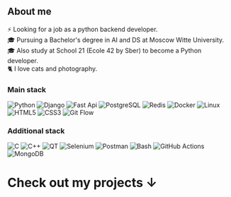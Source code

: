 <!-- # Hello there, I'm Vasilii ✌️ -->
## About me 
⚡ Looking for a job as a python backend developer. <br>
🎓 Pursuing a Bachelor's degree in AI and DS at Moscow Witte University. <br>
🎓 Also study at School 21 (Ecole 42 by Sber) to become a Python developer. <br>
🐈 I love cats and photography. <br>

### Main stack
![Python](https://img.shields.io/badge/-Python-black?style=flat-square&logo=Python)
![Django](https://img.shields.io/badge/-Django-black?style=flat-square&logo=Django)
![Fast Api](https://img.shields.io/badge/-Fast%20API-black?style=flat-square&logo=fastapi)
![PostgreSQL](https://img.shields.io/badge/-PostgreSQL-black?style=flat-square&logo=postgresql)
![Redis](https://img.shields.io/badge/-Redis-black?style=flat-square&logo=Redis)
![Docker](https://img.shields.io/badge/-Docker-black?style=flat-square&logo=Docker)
![Linux](https://img.shields.io/badge/-Linux-black?style=flat-square&logo=Linux)
![HTML5](https://img.shields.io/badge/-HTML5-black?style=flat-square&logo=html5)
![CSS3](https://img.shields.io/badge/-CSS3-black?style=flat-square&logo=css3)
![Git Flow](https://img.shields.io/badge/-Git%20Flow-black?style=flat-square&logo=git)

<!-- ![Flask](https://img.shields.io/badge/-Flask-black?style=flat-square&logo=Flask) -->

### Additional stack
![C](https://img.shields.io/badge/-C-black?style=flat-square&logo=c&logoColor=white)
![C++](https://img.shields.io/badge/-C++-black?style=flat-square&logo=cplusplus)
![QT](https://img.shields.io/badge/-QT-black?style=flat-square&logo=qt)
![Selenium](https://img.shields.io/badge/-Selenium-black?style=flat-square&logo=selenium)
![Postman](https://img.shields.io/badge/-Postman-black?style=flat-square&logo=postman)
![Bash](https://img.shields.io/badge/Bash-black?&style=flat-square&logo=gnu-bash&logoColor=white)
![GitHub Actions](https://img.shields.io/badge/-Github%20Actions-black?style=flat-square&logo=githubactions&logoColor=blue)
![MongoDB](https://img.shields.io/badge/-MongoDB-black?style=flat-square&logo=mongodb)

<!-- <span style="color: green; font-family: Arial; font-size: auto;">INSPIRATION DAY</span> -->
# Check out my projects ↓
